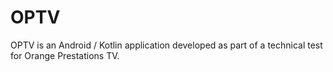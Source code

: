 # OPTV
OPTV is an Android / Kotlin application developed as part of a technical test for Orange Prestations TV.
